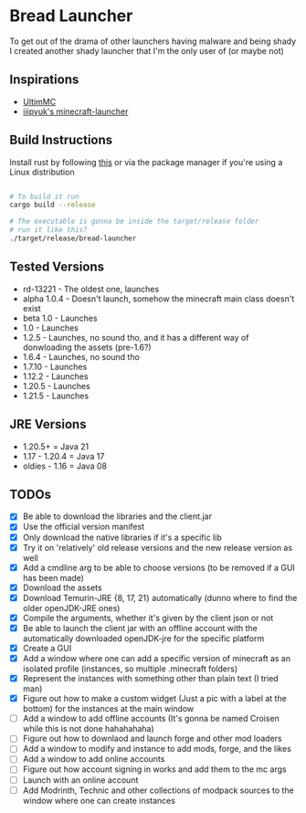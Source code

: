 # Bread Launcher

To get out of the drama of other launchers having malware and being shady
I created another shady launcher that I'm the only user of (or maybe not)

## Inspirations

-   [UltimMC](https://github.com/UltimMC/Launcher)
-   [iiipyuk's minecraft-launcher](https://git.a2s.su/iiiypuk/minecraft-launcher)

## Build Instructions

Install rust by following [this](https://www.rust-lang.org/tools/install) or via
the package manager if you're using a Linux distribution

```sh

# To build it run
cargo build --release
```

```sh
# The executable is gonna be inside the target/release folder
# run it like this?
./target/release/bread-launcher
```

## Tested Versions

-   rd-13221 - The oldest one, launches
-   alpha 1.0.4 - Doesn't launch, somehow the minecraft main class doesn't exist
-   beta 1.0 - Launches
-   1.0 - Launches
-   1.2.5 - Launches, no sound tho, and it has a different way of donwloading
    the assets (pre-1.6?)
-   1.6.4 - Launches, no sound tho
-   1.7.10 - Launches
-   1.12.2 - Launches
-   1.20.5 - Launches
-   1.21.5 - Launches

## JRE Versions

-   1.20.5+         =   Java 21
-   1.17 - 1.20.4   =   Java 17
-   oldies - 1.16   =   Java 08

## TODOs

-   [x] Be able to download the libraries and the client.jar
-   [x] Use the official version manifest
-   [x] Only download the native libraries if it's a specific lib
-   [x] Try it on 'relatively' old release versions and the new release version
        as well
-   [x] Add a cmdline arg to be able to choose versions (to be removed if a GUI
        has been made)
-   [x] Download the assets
-   [x] Download Temurin-JRE {8, 17, 21} automatically (dunno where to find the
        older openJDK-JRE ones)
-   [x] Compile the arguments, whether it's given by the client json or not
-   [x] Be able to launch the client jar with an offline account with the
        automatically downloaded openJDK-jre for the specific platform
-   [x] Create a GUI
-   [x] Add a window where one can add a specific version of minecraft as an
        isolated profile (instances, so multiple .minecraft folders)
-   [x] Represent the instances with something other than plain text (I tried
        man)
-   [x] Figure out how to make a custom widget (Just a pic with a label at the
        bottom) for the instances at the main window
-   [ ] Add a window to add offline accounts (It's gonna be named Croisen while
        this is not done hahahahaha)
-   [ ] Figure out how to downlaod and launch forge and other mod loaders
-   [ ] Add a window to modify and instance to add mods, forge, and the likes
-   [ ] Add a window to add online accounts
-   [ ] Figure out how account signing in works and add them to the mc args
-   [ ] Launch with an online account
-   [ ] Add Modrinth, Technic and other collections of modpack sources
        to the window where one can create instances
